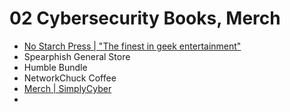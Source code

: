 # 02 Cybersecurity Books, Merch

- [No Starch Press | "The finest in geek entertainment"](https://nostarch.com/)
- Spearphish General Store
- Humble Bundle
- NetworkChuck Coffee
- [Merch | SimplyCyber](https://www.simplycyber.io/store)
-